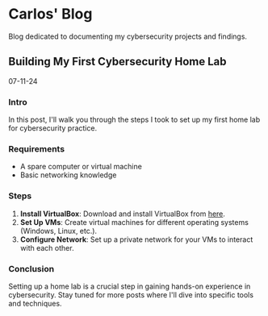# Carlos' Blog
Blog dedicated to documenting my cybersecurity projects and findings.




## Building My First Cybersecurity Home Lab
07-11-24


### Intro
In this post, I'll walk you through the steps I took to set up my first home lab for cybersecurity practice.

### Requirements
- A spare computer or virtual machine
- Basic networking knowledge

### Steps
1. **Install VirtualBox**: Download and install VirtualBox from [here](https://www.virtualbox.org/).
2. **Set Up VMs**: Create virtual machines for different operating systems (Windows, Linux, etc.).
3. **Configure Network**: Set up a private network for your VMs to interact with each other.

### Conclusion
Setting up a home lab is a crucial step in gaining hands-on experience in cybersecurity. Stay tuned for more posts where I'll dive into specific tools and techniques.
